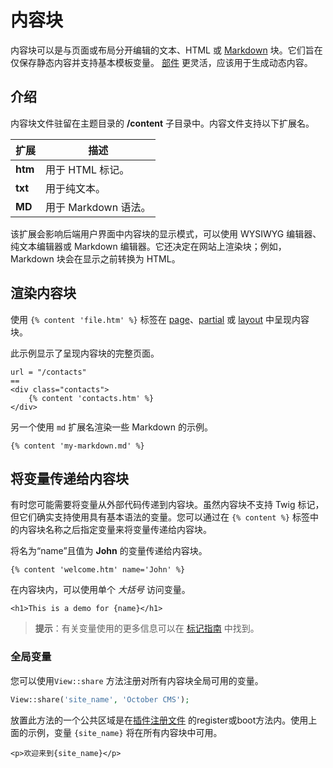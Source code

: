 # 内容块

内容块可以是与页面或布局分开编辑的文本、HTML 或 [Markdown](http://daringfireball.net/projects/markdown/syntax) 块。它们旨在仅保存静态内容并支持基本模板变量。 [部件](partials.md) 更灵活，应该用于生成动态内容。

## 介绍

内容块文件驻留在主题目录的 **/content** 子目录中。内容文件支持以下扩展名。

扩展 |描述
------------- | -------------
**htm** |用于 HTML 标记。
**txt** |用于纯文本。
**MD** |用于 Markdown 语法。

该扩展会影响后端用户界面中内容块的显示模式，可以使用 WYSIWYG 编辑器、纯文本编辑器或 Markdown 编辑器。它还决定在网站上渲染块；例如，Markdown 块会在显示之前转换为 HTML。

## 渲染内容块

使用 `{% content 'file.htm' %}` 标签在 [page](pages.md)、[partial](partials.md) 或 [layout](layouts.md) 中呈现内容块。

此示例显示了呈现内容块的完整页面。

```
url = "/contacts"
==
<div class="contacts">
    {% content 'contacts.htm' %}
</div>
```

另一个使用 `md` 扩展名渲染一些 Markdown 的示例。

```twig
{% content 'my-markdown.md' %}
```

<a id="oc-passing-variables-to-content-blocks"></a>
## 将变量传递给内容块

有时您可能需要将变量从外部代码传递到内容块。虽然内容块不支持 Twig 标记，但它们确实支持使用具有基本语法的变量。您可以通过在 `{% content %}` 标签中的内容块名称之后指定变量来将变量传递给内容块。

将名为“name”且值为 **John** 的变量传递给内容块。

```twig
{% content 'welcome.htm' name='John' %}
```

在内容块内，可以使用单个 *大括号* 访问变量。

```
<h1>This is a demo for {name}</h1>
```

> **提示**：有关变量使用的更多信息可以在 [标记指南](../markup/tag-content.md) 中找到。

### 全局变量

您可以使用`View::share` 方法注册对所有内容块全局可用的变量。

```php
View::share('site_name', 'October CMS');
```

放置此方法的一个公共区域是在[插件注册文件](../plugin/registration.md) 的register或boot方法内。使用上面的示例，变量 `{site_name}` 将在所有内容块中可用。

```
<p>欢迎来到{site_name}</p>
```